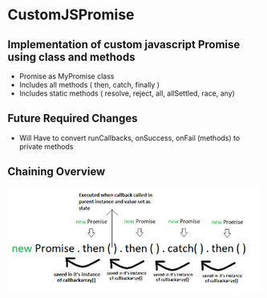 # CustomJSPromise
## Implementation of custom javascript Promise using class and methods
- Promise as MyPromise class
- Includes all methods ( then, catch, finally )
- Includes static methods ( resolve, reject, all, allSettled, race, any)
## Future Required Changes
- Will Have to convert runCallbacks, onSuccess, onFail (methods) to private methods
## Chaining Overview
![Chaining Graph](https://github.com/gittyvarshney/CustomJSPromise/blob/main/chaining_graph.png?raw=true)


